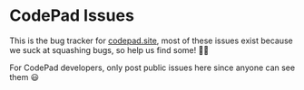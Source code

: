 # CodePad Issues
This is the bug tracker for [codepad.site](https://codepad.site), most of these issues exist because we suck at squashing bugs, so help us find some! 🐛🐜

For CodePad developers, only post public issues here since anyone can see them 😃
